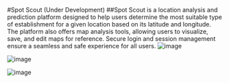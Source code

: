 
#Spot Scout (Under Development)
##Spot Scout is a location analysis and prediction platform designed to help users determine the most suitable type of establishment for a given location based on its latitude and longitude. The platform also offers map analysis tools, allowing users to visualize, save, and edit maps for reference. Secure login and session management ensure a seamless and safe experience for all users.
![image](https://github.com/user-attachments/assets/ac837b50-e848-42b2-a5f8-fce435050450)

![image](https://github.com/user-attachments/assets/77a3aec3-9759-4644-9964-82beb764f0d7)

![image](https://github.com/user-attachments/assets/90350cb2-b00f-47fc-8829-a4114603f75f)


